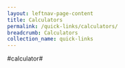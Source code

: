 ```yaml
---
layout: leftnav-page-content
title: Calculators
permalink: /quick-links/calculators/
breadcrumb: Calculators
collection_name: quick-links
---
```

#calculator#
